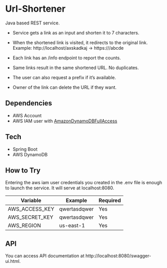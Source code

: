 
# Url-Shortener
Java based REST service.
- Service gets a link as an input and shorten it to 7 characters.
- When the shortened link is visited, it redirects to the original link.
	Example: http://localhost/axskadkaj → https://<domain>/abcde

- Each link has an /info endpoint to report the counts.
- Same links result in the same shortened URL. No duplicates.
- The user can also request a prefix if it’s available.
- Owner of the link can delete the URL if they want.
## Dependencies
- AWS Account
- AWS IAM user with [AmazonDynamoDBFullAccess](https://github.com/SummitRoute/aws_managed_policies/blob/master/policies/AmazonDynamoDBFullAccess)
## Tech
- Spring Boot
- AWS DynamoDB

## How to Try
Entering the aws iam user credentials you created in the .env file is enough to launch the service. It will serve at localhost:8080.

| Variable | Example | Required |
|--|--|--|
|  AWS_ACCESS_KEY| qwertasdqwer | Yes
|  AWS_SECRET_KEY| qwertasdqwer | Yes
|  AWS_REGION| us-east-1 | Yes

## API 
You can access API documentation at http://localhost:8080/swagger-ui.html.
